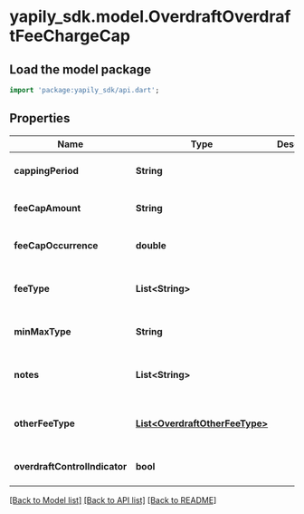 # yapily_sdk.model.OverdraftOverdraftFeeChargeCap

## Load the model package
```dart
import 'package:yapily_sdk/api.dart';
```

## Properties
Name | Type | Description | Notes
------------ | ------------- | ------------- | -------------
**cappingPeriod** | **String** |  | [optional] [default to null]
**feeCapAmount** | **String** |  | [optional] [default to null]
**feeCapOccurrence** | **double** |  | [optional] [default to null]
**feeType** | **List&lt;String&gt;** |  | [optional] [default to const []]
**minMaxType** | **String** |  | [optional] [default to null]
**notes** | **List&lt;String&gt;** |  | [optional] [default to const []]
**otherFeeType** | [**List&lt;OverdraftOtherFeeType&gt;**](OverdraftOtherFeeType.md) |  | [optional] [default to const []]
**overdraftControlIndicator** | **bool** |  | [optional] [default to null]

[[Back to Model list]](../README.md#documentation-for-models) [[Back to API list]](../README.md#documentation-for-api-endpoints) [[Back to README]](../README.md)


